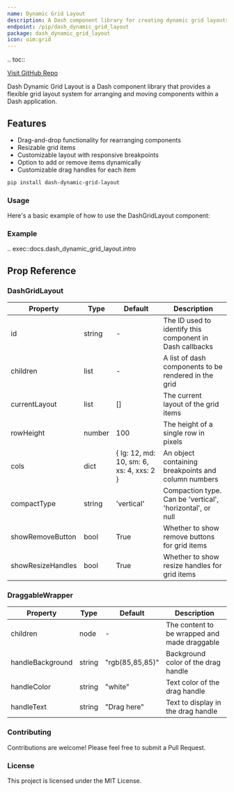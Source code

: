 ```yaml
---
name: Dynamic Grid Layout
description: A Dash component library for creating dynamic grid layouts.
endpoint: /pip/dash_dynamic_grid_layout
package: dash_dynamic_grid_layout
icon: uim:grid
---
```


.. toc::

[Visit GitHub Repo](https://github.com/pip-install-python/dash-dynamic-grid-layout)

Dash Dynamic Grid Layout is a Dash component library that provides a flexible grid layout system for arranging and moving components within a Dash application.

## Features

- Drag-and-drop functionality for rearranging components
- Resizable grid items
- Customizable layout with responsive breakpoints
- Option to add or remove items dynamically
- Customizable drag handles for each item

```bash
pip install dash-dynamic-grid-layout
```

### Usage
Here's a basic example of how to use the DashGridLayout component:

### Example

.. exec::docs.dash_dynamic_grid_layout.intro

## Prop Reference
### DashGridLayout

| Property         | Type   | Default | Description                                                   |
|------------------|--------|---------|---------------------------------------------------------------|
| id               | string | -       | The ID used to identify this component in Dash callbacks      |
| children         | list   | -       | A list of dash components to be rendered in the grid          |
| currentLayout    | list   | []      | The current layout of the grid items                          |
| rowHeight        | number | 100     | The height of a single row in pixels                          |
| cols             | dict   | { lg: 12, md: 10, sm: 6, xs: 4, xxs: 2 } | An object containing breakpoints and column numbers |
| compactType      | string | 'vertical' | Compaction type. Can be 'vertical', 'horizontal', or null |
| showRemoveButton | bool   | True    | Whether to show remove buttons for grid items                 |
| showResizeHandles| bool   | True    | Whether to show resize handles for grid items                 |

### DraggableWrapper

| Property         | Type   | Default       | Description                                      |
|------------------|--------|---------------|--------------------------------------------------|
| children         | node   | -             | The content to be wrapped and made draggable     |
| handleBackground | string | "rgb(85,85,85)"| Background color of the drag handle              |
| handleColor      | string | "white"       | Text color of the drag handle                    |
| handleText       | string | "Drag here"   | Text to display in the drag handle               |
### Contributing
Contributions are welcome! Please feel free to submit a Pull Request.
### License
This project is licensed under the MIT License.
